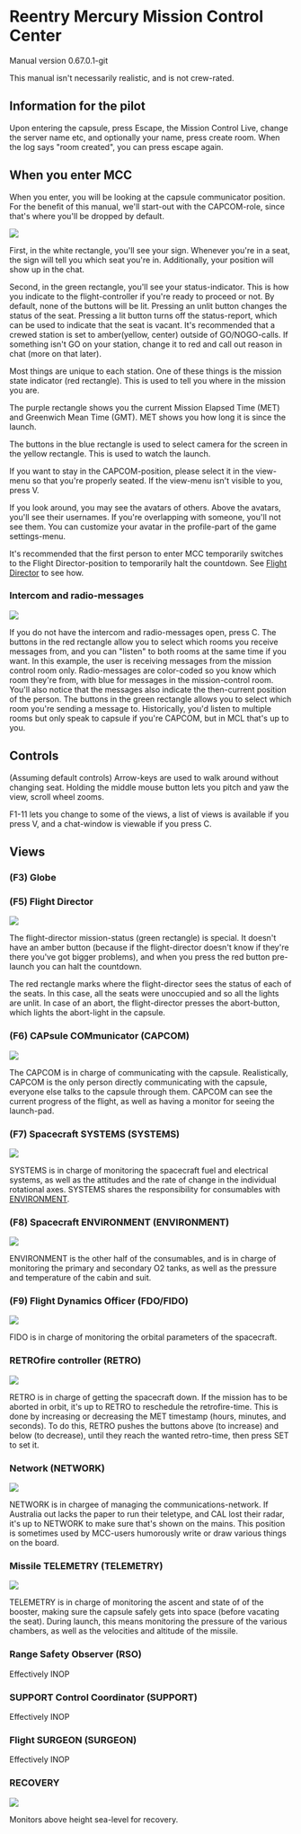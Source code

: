 # Reentry Mercury Mission Control Center
Manual version 0.67.0.1-git

This manual isn't necessarily realistic, and is not crew-rated.


## Information for the pilot

Upon entering the capsule, press Escape, the Mission Control Live, change the server name etc, and optionally your name, press create room. When the log says "room created", you can press escape again.

## When you enter MCC
When you enter, you will be looking at the capsule communicator position. For the benefit of this manual, we'll start-out with the CAPCOM-role, since that's where you'll be dropped by default.

![](images/capcom-recs.PNG)

First, in the white rectangle, you'll see your sign. Whenever you're in a seat, the sign will tell you which seat you're in. Additionally, your position will show up in the chat.

Second, in the green rectangle, you'll see your status-indicator. This is how you indicate to the flight-controller if you're ready to proceed or not. By default, none of the buttons will be lit. Pressing an unlit button changes the status of the seat. Pressing a lit button turns off the status-report, which can be used to indicate that the seat is vacant. It's recommended that a crewed station is set to amber(yellow, center) outside of GO/NOGO-calls. If something isn't GO on your station, change it to red and call out reason in chat (more on that later).

Most things are unique to each station. One of these things is the mission state indicator (red rectangle). This is used to tell you where in the mission you are.

The purple rectangle shows you the current Mission Elapsed Time (MET) and Greenwich Mean Time (GMT). MET shows you how long it is since the launch.

The buttons in the blue rectangle is used to select camera for the screen in the yellow rectangle. This is used to watch the launch.

If you want to stay in the CAPCOM-position, please select it in the view-menu so that you're properly seated. If the view-menu isn't visible to you, press V.

If you look around, you may see the avatars of others. Above the avatars, you'll see their usernames. If you're overlapping with someone, you'll not see them. You can customize your avatar in the profile-part of the game settings-menu.

It's recommended that the first person to enter MCC temporarily switches to the Flight Director-position to temporarily halt the countdown. See [Flight Director](#f5-flight-director) to see how.

### Intercom and radio-messages

![](images/chatroom-recs.png)

If you do not have the intercom and radio-messages open, press C. The buttons in the red rectangle allow you to select which rooms you receive messages from, and you can "listen"
to both rooms at the same time if you want. In this example, the user is receiving messages from the mission control room only. Radio-messages are color-coded so you know which room they're from, with blue for messages in the mission-control room. You'll also notice that the messages also indicate the then-current position of the person. The buttons in the green rectangle allows you to select which room you're sending a message to. Historically, you'd listen to multiple rooms but only speak to capsule if you're CAPCOM, but in MCL that's up to you.

## Controls

(Assuming default controls) Arrow-keys are used to walk around without changing seat. Holding the middle mouse button lets you pitch and yaw the view, scroll wheel zooms.

F1-11 lets you change to some of the views, a list of views is available if you press V, and a chat-window is viewable if you press C.

## Views
### (F3) Globe
### (F5) Flight Director

![](images/flightdirector-recs.png)

The flight-director mission-status (green rectangle) is special. It doesn't have an amber button (because if the flight-director doesn't know if they're there you've got bigger problems), and when you press the red button pre-launch you can halt the countdown.

The red rectangle marks where the flight-director sees the status of each of the seats. In this case, all the seats were unoccupied and so all the lights are unlit. In case of an abort, the flight-director presses the abort-button, which lights the abort-light in the capsule.

### (F6) CAPsule COMmunicator (CAPCOM)

![](images/capcom-recs.png)

The CAPCOM is in charge of communicating with the capsule. Realistically, CAPCOM is the only person directly communicating with the capsule, everyone else talks to the capsule through them. CAPCOM can see the current progress of the flight, as well as having a monitor for seeing the launch-pad. 

### (F7) Spacecraft SYSTEMS (SYSTEMS)

![](images/spacecraft-systems-recs.png)

SYSTEMS is in charge of monitoring the spacecraft fuel and electrical systems, as well as the attitudes and the rate of change in the individual rotational axes. SYSTEMS shares the responsibility for consumables with [ENVIRONMENT](#f8-spacecraft-environment-environment).

### (F8) Spacecraft ENVIRONMENT (ENVIRONMENT)

![](images/spacecraft-environment-recs.png)

ENVIRONMENT is the other half of the consumables, and is in charge of monitoring the primary and secondary O2 tanks, as well as the pressure and temperature of the cabin and suit.

### (F9) Flight Dynamics Officer (FDO/FIDO)

![](images/flight-dynamics-officer-recs.png)

FIDO is in charge of monitoring the orbital parameters of the spacecraft.

### RETROfire controller (RETRO)

![](images/retrofire-controller-recs.png)

RETRO is in charge of getting the spacecraft down. If the mission has to be aborted in orbit, it's up to RETRO to reschedule the retrofire-time. This is done by increasing or decreasing the MET timestamp (hours, minutes, and seconds). To do this, RETRO pushes the buttons above (to increase) and below (to decrease), until they reach the wanted retro-time, then press SET to set it.

### Network (NETWORK)

![](images/network-recs.png)

NETWORK is in chargee of managing the communications-network. If Australia out lacks the paper to run their teletype, and CAL lost their radar, it's up to NETWORK to make sure that's shown on the mains. This position is sometimes used by MCC-users humorously write or draw various things on the board.

### Missile TELEMETRY (TELEMETRY)

![](images/missile-telemetry-recs.png)

TELEMETRY is in charge of monitoring the ascent and state of of the booster, making sure the capsule safely gets into space (before vacating the seat). During launch, this means monitoring the pressure of the various chambers, as well as the velocities and altitude of the missile.

### Range Safety Observer (RSO)
Effectively INOP

### SUPPORT Control Coordinator (SUPPORT)
Effectively INOP

### Flight SURGEON (SURGEON)
Effectively INOP

### RECOVERY

![](images/recovery-recs.png)

Monitors above height sea-level for recovery.